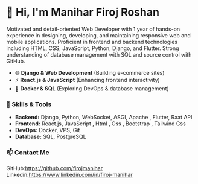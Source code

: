 # 👋 Hi, I'm Manihar Firoj Roshan  

Motivated and detail-oriented Web Developer with 1 year of hands-on experience in designing, developing, and maintaining responsive web and mobile applications. Proficient in frontend and backend technologies including HTML, CSS, JavaScript, Python, Django, and Flutter. Strong understanding of database management with SQL and source control with GitHub.

- 🌐 **Django & Web Development** (Building e-commerce sites)  
- ⚡ **React.js & JavaScript** (Enhancing frontend interactivity)  
- 🐳 **Docker & SQL** (Exploring DevOps & database management)  

### 🔧 Skills & Tools  
- **Backend:** Django, Python, WebSocket, ASGI, Apache , Flutter, Raat API
- **Frontend:** React.js, JavaScript , Html , Css , Bootstrap , Tailwind Css
- **DevOps:** Docker, VPS, Git  
- **Database:** SQL, PostgreSQL  

### 📫 Contact Me   
GitHub:https://github.com/firojmanihar
Linkedin:https://www.linkedin.com/in/firoj-manihar